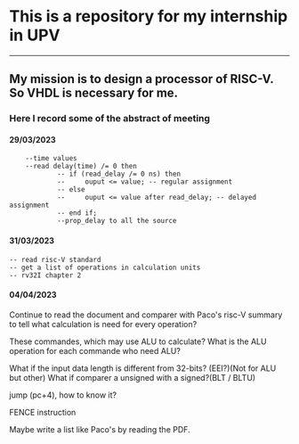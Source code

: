 # This is a repository for my internship in UPV
---
## My mission is to design a processor of RISC-V. So VHDL is necessary for me.


### Here I record some of the abstract of meeting
#### 29/03/2023 
		--time values
		--read delay(time) /= 0 then
				-- if (read_delay /= 0 ns) then
				--     ouput <= value; -- regular assignment
				-- else
				--     ouput <= value after read_delay; -- delayed assignment
				-- end if;
				--prop_delay to all the source

#### 31/03/2023
	-- read risc-V standard
	-- get a list of operations in calculation units
	-- rv32I chapter 2
#### 04/04/2023
Continue to read the document and comparer with Paco's risc-V summary to tell what calculation is need for every operation? 

These commandes, which may use ALU to calculate?
What is the ALU operation for each commande who need ALU?

What if the input data length is different from 32-bits? (EEI?)(Not for ALU but other)
What if comparer a unsigned with a signed?(BLT / BLTU)

jump (pc+4), how to know it? 

FENCE instruction

Maybe write a list like Paco's by reading the PDF.
